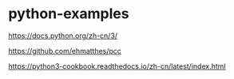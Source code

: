 # python-examples

<https://docs.python.org/zh-cn/3/>

<https://github.com/ehmatthes/pcc>

<https://python3-cookbook.readthedocs.io/zh-cn/latest/index.html>
